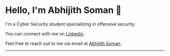<!DOCTYPE html>
<html lang="en">
<head>
  <meta charset="UTF-8">
  <meta name="viewport" content="width=device-width, initial-scale=1.0">

</head>
<body>
  <div class="container">
    <h1>Hello, I'm Abhijith Soman 👋</h1>
    <p>I'm a Cyber Security student specializing in offensive security.</p>
    <p>You can connect with me on <a href="https://www.linkedin.com/in/abhijith-soman-5b597225b/" target="_blank">Linkedin</a>.</p>
    <p>Feel free to reach out to me via email at <a href="mailto:thisisabhijithsoman@gmail.com">Abhijith Soman</a>.</p>
    <hr>
  </div>
</body>
</html>
